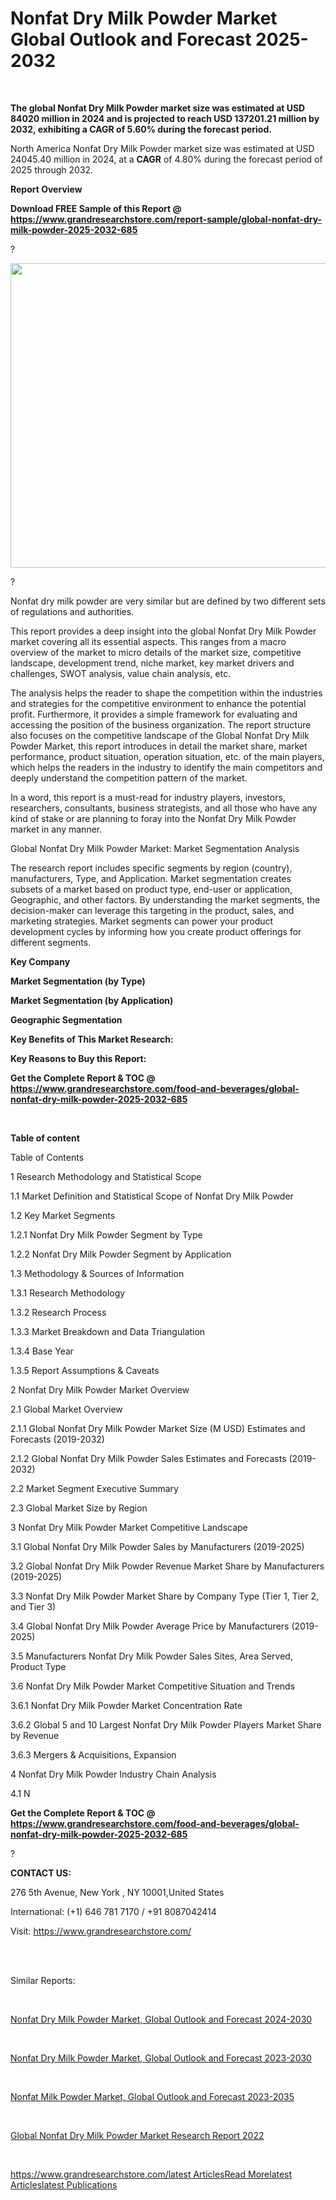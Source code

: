 <h1>Nonfat Dry Milk Powder Market Global Outlook and Forecast 2025-2032</h1><br/><p><strong>The global Nonfat Dry Milk Powder market size was estimated at USD 84020 million in 2024 and is projected to reach USD 137201.21 million by 2032, exhibiting a <strong>CAGR</strong> of 5.60% during the forecast period.</strong></p>
 
 
 
 <p>North America Nonfat Dry Milk Powder market size was estimated at USD 24045.40 million in 2024, at a <strong>CAGR</strong> of 4.80% during the forecast period of 2025 through 2032.</p>
 
 
 
 <p><strong>Report Overview</strong></p>
 
 
 
 <div><b>Download FREE Sample of this Report @ <a href="https://www.grandresearchstore.com/report-sample/global-nonfat-dry-milk-powder-2025-2032-685">https://www.grandresearchstore.com/report-sample/global-nonfat-dry-milk-powder-2025-2032-685</a></b></div>
 
 
 
 <p>? </p>
 
 
 
 <p><img alt="" src="https://www.grandresearchstore.com/assets/report-images/NonfatDryMilkPowderMarket.png" style="width: 731px; height: 487px;" /></p>
 
 
 
 <p>? </p>
 
 
 
 <p>Nonfat dry milk powder are very similar but are defined by two different sets of regulations and authorities.</p>
 
 
 
 <p>This report provides a deep insight into the global Nonfat Dry Milk Powder market covering all its essential aspects. This ranges from a macro overview of the market to micro details of the market size, competitive landscape, development trend, niche market, key market drivers and challenges, SWOT analysis, value chain analysis, etc.</p>
 
 
 
 <p>The analysis helps the reader to shape the competition within the industries and strategies for the competitive environment to enhance the potential profit. Furthermore, it provides a simple framework for evaluating and accessing the position of the business organization. The report structure also focuses on the competitive landscape of the Global Nonfat Dry Milk Powder Market, this report introduces in detail the market share, market performance, product situation, operation situation, etc. of the main players, which helps the readers in the industry to identify the main competitors and deeply understand the competition pattern of the market.</p>
 
 
 
 <p>In a word, this report is a must-read for industry players, investors, researchers, consultants, business strategists, and all those who have any kind of stake or are planning to foray into the Nonfat Dry Milk Powder market in any manner.</p>
 
 
 
 <p>Global Nonfat Dry Milk Powder Market: Market Segmentation Analysis</p>
 
 
 
 <p>The research report includes specific segments by region (country), manufacturers, Type, and Application. Market segmentation creates subsets of a market based on product type, end-user or application, Geographic, and other factors. By understanding the market segments, the decision-maker can leverage this targeting in the product, sales, and marketing strategies. Market segments can power your product development cycles by informing how you create product offerings for different segments.</p>
 
 
 
 <p><strong>Key Company</strong></p>
 
 
 
 <p><strong>Market Segmentation (by Type)</strong></p>
 
 
 
 <p><strong>Market Segmentation (<strong>by Application</strong>)</strong></p>
 
 
 
 <p><strong>Geographic Segmentation</strong></p>
 
 
 
 <p><strong>Key Benefits of This Market Research:</strong></p>
 
 
 
 <p><strong>Key <strong>Reasons to Buy</strong> this Report:</strong></p>
 
 
 
 <div><b>Get the Complete Report & TOC @ <a href="https://www.grandresearchstore.com/food-and-beverages/global-nonfat-dry-milk-powder-2025-2032-685">https://www.grandresearchstore.com/food-and-beverages/global-nonfat-dry-milk-powder-2025-2032-685</a></b></div>
 
 
 
 <p><br />
 
 <b>Table of content</b></p>
 
 
 
 <p>Table of Contents<br />
 
 1 Research Methodology and Statistical Scope<br />
 
 1.1 Market Definition and Statistical Scope of Nonfat Dry Milk Powder<br />
 
 1.2 Key Market Segments<br />
 
 1.2.1 Nonfat Dry Milk Powder Segment by Type<br />
 
 1.2.2 Nonfat Dry Milk Powder Segment by Application<br />
 
 1.3 Methodology & Sources of Information<br />
 
 1.3.1 Research Methodology<br />
 
 1.3.2 Research Process<br />
 
 1.3.3 Market Breakdown and Data Triangulation<br />
 
 1.3.4 Base Year<br />
 
 1.3.5 Report Assumptions & Caveats<br />
 
 2 Nonfat Dry Milk Powder Market Overview<br />
 
 2.1 Global Market Overview<br />
 
 2.1.1 Global Nonfat Dry Milk Powder Market Size (M USD) Estimates and Forecasts (2019-2032)<br />
 
 2.1.2 Global Nonfat Dry Milk Powder Sales Estimates and Forecasts (2019-2032)<br />
 
 2.2 Market Segment Executive Summary<br />
 
 2.3 Global Market Size by Region<br />
 
 3 Nonfat Dry Milk Powder Market Competitive Landscape<br />
 
 3.1 Global Nonfat Dry Milk Powder Sales by Manufacturers (2019-2025)<br />
 
 3.2 Global Nonfat Dry Milk Powder Revenue Market Share by Manufacturers (2019-2025)<br />
 
 3.3 Nonfat Dry Milk Powder Market Share by Company Type (Tier 1, Tier 2, and Tier 3)<br />
 
 3.4 Global Nonfat Dry Milk Powder Average Price by Manufacturers (2019-2025)<br />
 
 3.5 Manufacturers Nonfat Dry Milk Powder Sales Sites, Area Served, Product Type<br />
 
 3.6 Nonfat Dry Milk Powder Market Competitive Situation and Trends<br />
 
 3.6.1 Nonfat Dry Milk Powder Market Concentration Rate<br />
 
 3.6.2 Global 5 and 10 Largest Nonfat Dry Milk Powder Players Market Share by Revenue<br />
 
 3.6.3 Mergers & Acquisitions, Expansion<br />
 
 4 Nonfat Dry Milk Powder Industry Chain Analysis<br />
 
 4.1 N</p>
 
 
 
 <div><b>Get the Complete Report & TOC @ <a href="https://www.grandresearchstore.com/food-and-beverages/global-nonfat-dry-milk-powder-2025-2032-685">https://www.grandresearchstore.com/food-and-beverages/global-nonfat-dry-milk-powder-2025-2032-685</a></b></div>
 
 
 
 <p>? </p>
 
 
 
 <p><b>CONTACT US:</b><br />
 
 276 5th Avenue, New York , NY 10001,United States<br />
 
 International: (+1) 646 781 7170 / +91 8087042414<br />
 
 Visit: <a href="https://www.grandresearchstore.com/">https://www.grandresearchstore.com/</a><br />
 
 <br />
 
 <br />
 
 Similar Reports:<br />
 
 <br />
 
 <a href="https://www.grandresearchstore.com/food-and-beverages/global-nonfat-dry-milk-powder-forecast-2024-2030-924">Nonfat Dry Milk Powder Market, Global Outlook and Forecast 2024-2030</a><br />
 
 <br />
 
 <a href="https://www.grandresearchstore.com/food-and-beverages/global-nonfat-dry-milk-powder-forecast-2023-2030-206">Nonfat Dry Milk Powder Market, Global Outlook and Forecast 2023-2030</a><br />
 
 <br />
 
 <a href="https://www.grandresearchstore.com/food-and-beverages/global-nonfat-milk-powder-forecast-2023-2035-449">Nonfat Milk Powder Market, Global Outlook and Forecast 2023-2035</a><br />
 
 <br />
 
 <a href="https://www.grandresearchstore.com/food-and-beverages/global-nonfat-dry-milk-powder-2022-866">Global Nonfat Dry Milk Powder Market Research Report 2022</a><br />
 
 <br />
 
 <a href="https://gyeongbokgung.com">https://www.grandresearchstore.com/</a><a href="https://hallyeomaritime.com">latest Articles</a><a href="https://jingwansa.com">Read More</a><a href="https://nguoiviet.jp/">latest Articles</a><a href="https://www.intelmarketresearch.com/">latest Publications</a></p>